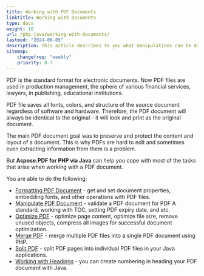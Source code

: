 ```yaml
---
title: Working with PDF Documents 
linktitle: Working with Documents
type: docs
weight: 10
url: /php-java/working-with-documents/
lastmod: "2024-06-05"
description: This article describes to you what manipulations can be done with the document with Aspose.PDF for PHP via Java.
sitemap:
    changefreq: "weekly"
    priority: 0.7
---
```


PDF is the standard format for electronic documents. Now PDF files are used in production management, the sphere of various financial services, lawyers, in publishing, educational institutions.

PDF file saves all fonts, colors, and structure of the source document regardless of software and hardware. Therefore, the PDF document will always be identical to the original - it will look and print as the original document.

The main PDF document goal was to preserve and protect the content and layout of a document. This is why PDFs are hard to edit and sometimes even extracting information from them is a problem.

But **Aspose.PDF for PHP via Java** can help you cope with most of the tasks that arise when working with a PDF document.

You are able to do the following:

- [Formatting PDF Document](/pdf/php-java/formatting-pdf-document/) - get and set document properties, embedding fonts, and other operations with PDF files.  
- [Manipulate PDF Document](/pdf/php-java/manipulate-pdf-document/) - validate a PDF document for PDF A standard, working with TOC, setting PDF expiry date, and etc.
- [Optimize PDF](/pdf/php-java/optimize-pdf/) - optimize page content, optimize file size, remove unused objects, compress all images for successful document optimization.
- [Merge PDF](/pdf/php-java/merge-pdf-documents/) - merge multiple PDF files into a single PDF document using PHP.
- [Split PDF](/pdf/php-java/split-document/) - split PDF pages into individual PDF files in your Java applications.
- [Working with Headings](/pdf/php-java/working-with-headings/) - you can create numbering in heading your PDF document with Java.

